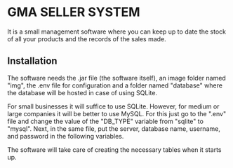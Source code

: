 # GMA SELLER SYSTEM
It is a small management software where you can keep up to date the stock of all your products and the records of the sales made.

## Installation
The software needs the .jar file (the software itself), an image folder named "img", the .env file for configuration and a folder named "database" where the database will be hosted in case of using SQLite.

For small businesses it will suffice to use SQLite. However, for medium or large companies it will be better to use MySQL. For this just go to the ".env" file and change the value of the "DB_TYPE" variable from "sqlite" to "mysql". Next, in the same file, put the server, database name, username, and password in the following variables.

The software will take care of creating the necessary tables when it starts up.